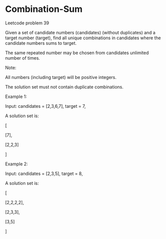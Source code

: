 # Combination-Sum
Leetcode problem 39

Given a set of candidate numbers (candidates) (without duplicates) and a target number (target), find all unique combinations in candidates where the candidate numbers sums to target.

The same repeated number may be chosen from candidates unlimited number of times.

Note:

All numbers (including target) will be positive integers.

The solution set must not contain duplicate combinations.

Example 1:

Input: candidates = [2,3,6,7], target = 7,

A solution set is:

[

  [7],
  
  [2,2,3]
  
]

Example 2:

Input: candidates = [2,3,5], target = 8,

A solution set is:

[

  [2,2,2,2],
  
  [2,3,3],
  
  [3,5]
  
]
